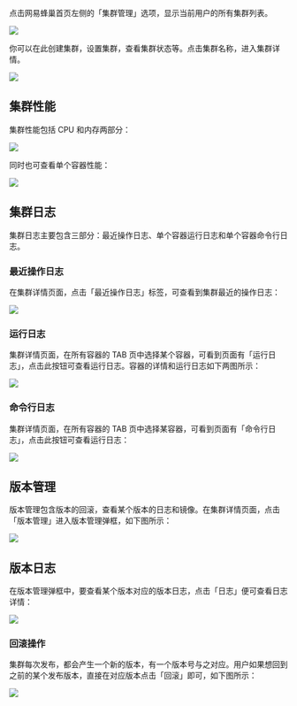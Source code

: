 点击网易蜂巢首页左侧的「集群管理」选项，显示当前用户的所有集群列表。

![](../image/集群管理_集群管理位置.png)

你可以在此创建集群，设置集群，查看集群状态等。点击集群名称，进入集群详情。

![](../image/集群管理_集群详情.png)

## 集群性能
 
集群性能包括 CPU 和内存两部分：

![](../image/集群管理_集群性能.png)

同时也可查看单个容器性能：

![](../image/集群管理_单个容器性能.png)

## 集群日志

集群日志主要包含三部分：最近操作日志、单个容器运行日志和单个容器命令行日志。

### 最近操作日志
在集群详情页面，点击「最近操作日志」标签，可查看到集群最近的操作日志：

![](../image/集群管理_最近操作日志.png)

### 运行日志
集群详情页面，在所有容器的 TAB 页中选择某个容器，可看到页面有「运行日志」，点击此按钮可查看运行日志。容器的详情和运行日志如下两图所示：

![](../image/集群管理_运行日志.png)

### 命令行日志
集群详情页面，在所有容器的 TAB 页中选择某容器，可看到页面有「命令行日志」，点击此按钮可查看运行日志：

![](../image/集群管理_命令行日志.png)

## 版本管理

版本管理包含版本的回滚，查看某个版本的日志和镜像。在集群详情页面，点击「版本管理」进入版本管理弹框，如下图所示：

![](../image/集群管理_版本管理.png)

## 版本日志
在版本管理弹框中，要查看某个版本对应的版本日志，点击「日志」便可查看日志详情：

![](../image/集群管理_版本管理_日志.png)

### 回滚操作
集群每次发布，都会产生一个新的版本，有一个版本号与之对应。用户如果想回到之前的某个发布版本，直接在对应版本点击「回滚」即可，如下图所示：

![](../image/A93.png)











